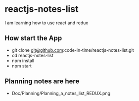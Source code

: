 # reactjs-notes-list

I am learning how to use react and redux

## How start the App

- git clone git@github.com:code-in-time/reactjs-notes-list.git
- cd reactjs-notes-list
- npm install
- npm start

## Planning notes are here

- Doc/Planning/Planning_a_notes_list_REDUX.png

